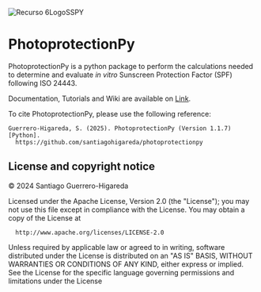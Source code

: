![Recurso 6LogoSSPY](https://github.com/user-attachments/assets/129ae893-cfdc-45d1-9e67-8faf0e1169c5)
# PhotoprotectionPy
PhotoprotectionPy is a python package to perform the calculations needed to determine and evaluate *in vitro* Sunscreen Protection Factor (SPF) following ISO 24443.

Documentation, Tutorials and Wiki are available on [Link](https://github.com/santiagohigareda/photoprotectionpy). 

To cite PhotoprotectionPy, please use the following reference:
```
Guerrero-Higareda, S. (2025). PhotoprotectionPy (Version 1.1.7) [Python].
  https://github.com/santiagohigareda/photoprotectionpy
```

## License and copyright notice

© 2024 Santiago Guerrero-Higareda

Licensed under the Apache License, Version 2.0 (the "License");
you may not use this file except in compliance with the License.
You may obtain a copy of the License at
```
  http://www.apache.org/licenses/LICENSE-2.0
```
Unless required by applicable law or agreed to in writing, software
distributed under the License is distributed on an "AS IS" BASIS,
WITHOUT WARRANTIES OR CONDITIONS OF ANY KIND, either express or implied.
See the License for the specific language governing permissions and
limitations under the License
